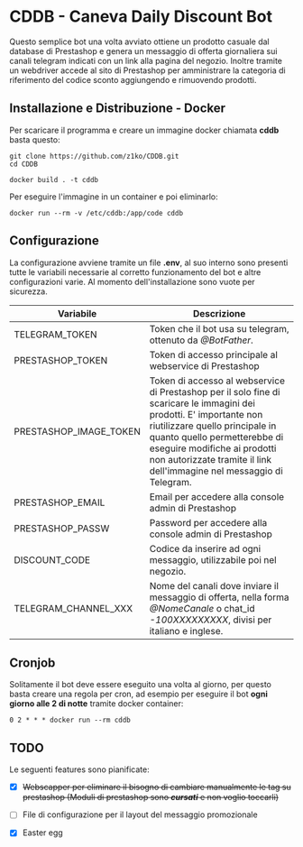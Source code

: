 # CDDB - Caneva Daily Discount Bot

Questo semplice bot una volta avviato ottiene un prodotto casuale dal database di Prestashop e genera un messaggio di offerta giornaliera sui canali telegram indicati con un link alla pagina del negozio. Inoltre tramite un webdriver accede al sito di Prestashop per amministrare la categoria di riferimento del codice sconto aggiungendo e rimuovendo prodotti. 

## Installazione e Distribuzione - Docker

Per scaricare il programma e creare un immagine docker chiamata **cddb** basta questo:

```
git clone https://github.com/z1ko/CDDB.git
cd CDDB

docker build . -t cddb
```

Per eseguire l'immagine in un container e poi eliminarlo:

```
docker run --rm -v /etc/cddb:/app/code cddb
```

## Configurazione

La configurazione avviene tramite un file **.env**, al suo interno
sono presenti tutte le variabili necessarie al corretto funzionamento del bot e altre configurazioni varie. Al momento dell'installazione sono vuote per sicurezza.

| Variabile | Descrizione |
| - | - |
| TELEGRAM_TOKEN | Token che il bot usa su telegram, ottenuto da *@BotFather*. |
| PRESTASHOP_TOKEN | Token di accesso principale al webservice di Prestashop |
| PRESTASHOP_IMAGE_TOKEN | Token di accesso al webservice di Prestashop per il solo fine di scaricare le immagini dei prodotti. E' importante non riutilizzare quello principale in quanto quello permetterebbe di eseguire modifiche ai prodotti non autorizzate tramite il link dell'immagine nel messaggio di Telegram. |
| PRESTASHOP_EMAIL | Email per accedere alla console admin di Prestashop |
| PRESTASHOP_PASSW | Password per accedere alla console admin di Prestashop |
| DISCOUNT_CODE  | Codice da inserire ad ogni messaggio, utilizzabile poi nel negozio. |
| TELEGRAM_CHANNEL_XXX | Nome del canali dove inviare il messaggio di offerta, nella forma *@NomeCanale* o chat_id *-100XXXXXXXXX*, divisi per italiano e inglese. |


## Cronjob

Solitamente il bot deve essere eseguito una volta al giorno, per questo basta creare una regola per cron, ad esempio per eseguire il bot **ogni giorno alle 2 di notte** tramite docker container:

```
0 2 * * * docker run --rm cddb
```

## TODO

Le seguenti features sono pianificate:

- [x] <s>Webscapper per eliminare il bisogno di cambiare manualmente le tag su prestashop (Moduli di prestashop sono ***cursati*** e non voglio toccarli)</s> 
- [ ] File di configurazione per il layout del messaggio promozionale
- [x] Easter egg 

